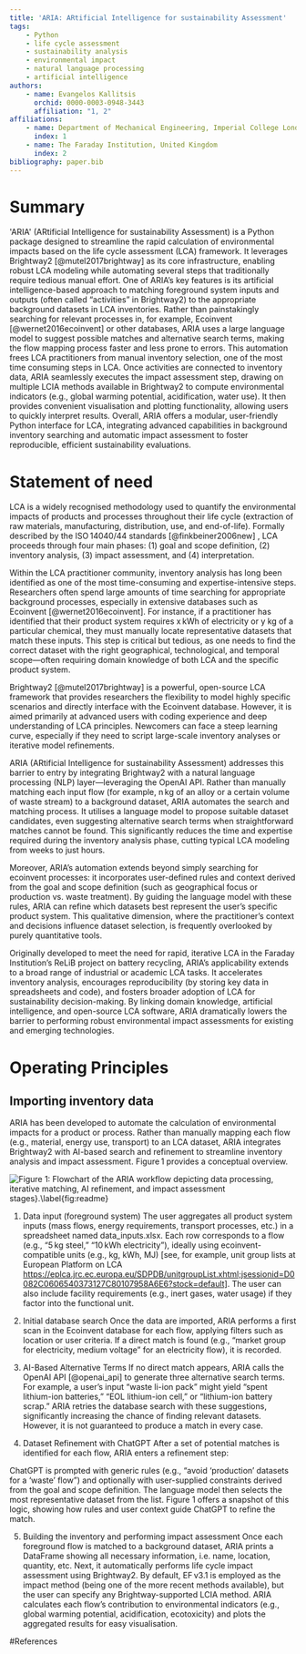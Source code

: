 ```yaml
---
title: 'ARIA: ARtificial Intelligence for sustainability Assessment'
tags:
    - Python
    - life cycle assessment
    - sustainability analysis
    - environmental impact
    - natural language processing
    - artificial intelligence
authors:
    - name: Evangelos Kallitsis
      orchid: 0000-0003-0948-3443
      affiliation: "1, 2"
affiliations:
    - name: Department of Mechanical Engineering, Imperial College London, United Kingdom
      index: 1
    - name: The Faraday Institution, United Kingdom
      index: 2
bibliography: paper.bib
---
```


# Summary
'ARIA' (ARtificial Intelligence for sustainability Assessment) is a Python package designed to streamline the rapid calculation of environmental impacts based on the life cycle assessment (LCA) framework. It leverages Brightway2 [@mutel2017brightway] as its core infrastructure, enabling robust LCA modeling while automating several steps that traditionally require tedious manual effort. One of ARIA’s key features is its artificial intelligence-based approach to matching foreground system inputs and outputs (often called “activities” in Brightway2) to the appropriate background datasets in LCA inventories. Rather than painstakingly searching for relevant processes in, for example, Ecoinvent [@wernet2016ecoinvent] or other databases, ARIA uses a large language model to suggest possible matches and alternative search terms, making the flow mapping process faster and less prone to errors. This automation frees LCA practitioners from manual inventory selection, one of the most time consuming steps in LCA. Once activities are connected to inventory data, ARIA seamlessly executes the impact assessment step, drawing on multiple LCIA methods available in Brightway2 to compute environmental indicators (e.g., global warming potential, acidification, water use). It then provides convenient visualisation and plotting functionality, allowing users to quickly interpret results. Overall, ARIA offers a modular, user-friendly Python interface for LCA, integrating advanced capabilities in background inventory searching and automatic impact assessment to foster reproducible, efficient sustainability evaluations.

# Statement of need
LCA is a widely recognised methodology used to quantify the environmental impacts of products and processes throughout their life cycle (extraction of raw materials, manufacturing, distribution, use, and end-of-life). Formally described by the ISO 14040/44 standards [@finkbeiner2006new] , LCA proceeds through four main phases: (1) goal and scope definition, (2) inventory analysis, (3) impact assessment, and (4) interpretation.

Within the LCA practitioner community, inventory analysis has long been identified as one of the most time-consuming and expertise-intensive steps. Researchers often spend large amounts of time searching for appropriate background processes, especially in extensive databases such as Ecoinvent [@wernet2016ecoinvent]. For instance, if a practitioner has identified that their product system requires x kWh of electricity or y kg of a particular chemical, they must manually locate representative datasets that match these inputs. This step is critical but tedious, as one needs to find the correct dataset with the right geographical, technological, and temporal scope—often requiring domain knowledge of both LCA and the specific product system.

Brightway2 [@mutel2017brightway] is a powerful, open-source LCA framework that provides researchers the flexibility to model highly specific scenarios and directly interface with the Ecoinvent database. However, it is aimed primarily at advanced users with coding experience and deep understanding of LCA principles. Newcomers can face a steep learning curve, especially if they need to script large-scale inventory analyses or iterative model refinements.

ARIA (ARtificial Intelligence for sustainability Assessment) addresses this barrier to entry by integrating Brightway2 with a natural language processing (NLP) layer—leveraging the OpenAI API. Rather than manually matching each input flow (for example, n kg of an alloy or a certain volume of waste stream) to a background dataset, ARIA automates the search and matching process. It utilises a language model to propose suitable dataset candidates, even suggesting alternative search terms when straightforward matches cannot be found. This significantly reduces the time and expertise required during the inventory analysis phase, cutting typical LCA modeling from weeks to just hours.

Moreover, ARIA’s automation extends beyond simply searching for ecoinvent processes: it incorporates user-defined rules and context derived from the goal and scope definition (such as geographical focus or production vs. waste treatment). By guiding the language model with these rules, ARIA can refine which datasets best represent the user’s specific product system. This qualitative dimension, where the practitioner’s context and decisions influence dataset selection, is frequently overlooked by purely quantitative tools.

Originally developed to meet the need for rapid, iterative LCA in the Faraday Institution’s ReLiB project on battery recycling, ARIA’s applicability extends to a broad range of industrial or academic LCA tasks. It accelerates inventory analysis, encourages reproducibility (by storing key data in spreadsheets and code), and fosters broader adoption of LCA for sustainability decision-making. By linking domain knowledge, artificial intelligence, and open-source LCA software, ARIA dramatically lowers the barrier to performing robust environmental impact assessments for existing and emerging technologies.


# Operating Principles
## Importing inventory data
ARIA has been developed to automate the calculation of environmental impacts for a product or process. Rather than manually mapping each flow (e.g., material, energy use, transport) to an LCA dataset, ARIA integrates Brightway2 with AI-based search and refinement to streamline inventory analysis and impact assessment. Figure 1 provides a conceptual overview.

![Figure 1: Flowchart of the ARIA workflow depicting data processing, iterative matching, AI refinement, and impact assessment stages}.\label{fig:readme}](figures/aria_workflow.gv.png.jpg)

1. Data input (foreground system)
The user aggregates all product system inputs (mass flows, energy requirements, transport processes, etc.) in a spreadsheet named data_inputs.xlsx. Each row corresponds to a flow (e.g., “5 kg steel,” “10 kWh electricity”), ideally using ecoinvent-compatible units (e.g., kg, kWh, MJ) [see, for example, unit group lists at European Platform on LCA https://eplca.jrc.ec.europa.eu/SDPDB/unitgroupList.xhtml;jsessionid=D0082C0606540373127C80107958A6E6?stock=default]. The user can also include facility requirements (e.g., inert gases, water usage) if they factor into the functional unit.

2. Initial database search
Once the data are imported, ARIA performs a first scan in the Ecoinvent database for each flow, applying filters such as location or user criteria. If a direct match is found (e.g., “market group for electricity, medium voltage” for an electricity flow), it is recorded.

3. AI-Based Alternative Terms
If no direct match appears, ARIA calls the OpenAI API [@openai_api] to generate three alternative search terms. For example, a user’s input “waste li-ion pack” might yield “spent lithium-ion batteries,” “EOL lithium-ion cell,” or “lithium-ion battery scrap.” ARIA retries the database search with these suggestions, significantly increasing the chance of finding relevant datasets. However, it is not guaranteed to produce a match in every case.

4. Dataset Refinement with ChatGPT
After a set of potential matches is identified for each flow, ARIA enters a refinement step:

ChatGPT is prompted with generic rules (e.g., “avoid ‘production’ datasets for a ‘waste’ flow”) and optionally with user-supplied constraints derived from the goal and scope definition.
The language model then selects the most representative dataset from the list. Figure 1 offers a snapshot of this logic, showing how rules and user context guide ChatGPT to refine the match.

5. Building the inventory and performing impact assessment
Once each foreground flow is matched to a background dataset, ARIA prints a DataFrame showing all necessary information, i.e. name, location, quantity, etc. Next, it automatically performs life cycle impact assessment using Brightway2. By default, EF v3.1 is employed as the impact method (being one of the more recent methods available), but the user can specify any Brightway-supported LCIA method. ARIA calculates each flow’s contribution to environmental indicators (e.g., global warming potential, acidification, ecotoxicity) and plots the aggregated results for easy visualisation.

#References







